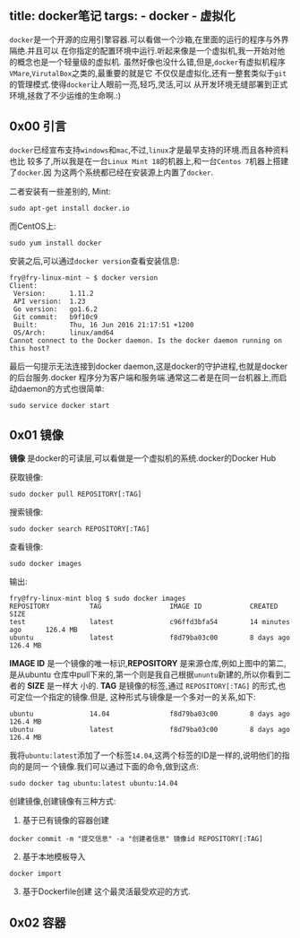 title: docker笔记
targs:
    - docker
    - 虚拟化
---

`docker`是一个开源的应用引擎容器.可以看做一个沙箱,在里面的运行的程序与外界隔绝.并且可以
在你指定的配置环境中运行.听起来像是一个虚拟机,我一开始对他的概念也是一个轻量级的虚拟机.
虽然好像也没什么错,但是,`docker`有虚拟机程序`VMare`,`VirutalBox`之类的,最重要的就是它
不仅仅是虚拟化,还有一整套类似于`git`的管理模式.使得`docker`让人眼前一亮,轻巧,灵活,可以
从开发环境无缝部署到正式环境,拯救了不少运维的生命啊.:)

## 0x00 引言
`docker`已经宣布支持`windows`和`mac`,不过,`linux`才是最早支持的环境.而且各种资料也比
较多了,所以我是在一台`Linux Mint 18`的机器上,和一台`Centos 7`机器上搭建了`docker`.因
为这两个系统都已经在安装源上内置了`docker`.

二者安装有一些差别的, Mint:
```
sudo apt-get install docker.io
```
而CentOS上:
```
sudo yum install docker
```

安装之后,可以通过`docker version`查看安装信息:
```
fry@fry-linux-mint ~ $ docker version
Client:
 Version:      1.11.2
 API version:  1.23
 Go version:   go1.6.2
 Git commit:   b9f10c9
 Built:        Thu, 16 Jun 2016 21:17:51 +1200
 OS/Arch:      linux/amd64
Cannot connect to the Docker daemon. Is the docker daemon running on this host?
```

最后一句提示无法连接到docker daemon,这是docker的守护进程,也就是docker的后台服务.docker
程序分为客户端和服务端.通常这二者是在同一台机器上,而启动daemon的方式也很简单:
```
sudo service docker start
```

## 0x01 镜像

**镜像** 是docker的可读层,可以看做是一个虚拟机的系统.docker的Docker Hub

获取镜像:
```
sudo docker pull REPOSITORY[:TAG]
```

搜索镜像:
```
sudo docker search REPOSITORY[:TAG]
```

查看镜像:
```
sudo docker images
```
输出:
```
fry@fry-linux-mint blog $ sudo docker images
REPOSITORY          TAG                 IMAGE ID            CREATED             SIZE
test                latest              c96ffd3bfa54        14 minutes ago      126.4 MB
ubuntu              latest              f8d79ba03c00        8 days ago          126.4 MB
```
**IMAGE ID** 是一个镜像的唯一标识,**REPOSITORY** 是来源仓库,例如上图中的第二,是从ubuntu
仓库中pull下来的,第一个则是我自己根据`ununtu`新建的,所以你看到二者的 **SIZE** 是一样大
小的. **TAG** 是镜像的标签,通过 `REPOSITORY[:TAG]` 的形式,也可定位一个指定的镜像.但是,
这种形式与镜像是一个多对一的关系,如下:
```
ubuntu              14.04               f8d79ba03c00        8 days ago          126.4 MB
ubuntu              latest              f8d79ba03c00        8 days ago          126.4 MB
```
我将`ubuntu:latest`添加了一个标签`14.04`,这两个标签的ID是一样的,说明他们的指向的是同一
个镜像.我们可以通过下面的命令,做到这点:
```
sudo docker tag ubuntu:latest ubuntu:14.04
```

创建镜像,创建镜像有三种方式:
1. 基于已有镜像的容器创建
```
docker commit -m "提交信息" -a "创建者信息" 镜像id REPOSITORY[:TAG]
```
2. 基于本地模板导入
```
docker import
```
3. 基于Dockerfile创建
这个最灵活最受欢迎的方式.

## 0x02 容器
